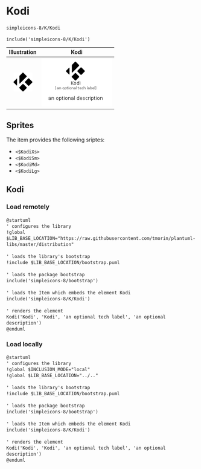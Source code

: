 # Kodi


```text
simpleicons-8/K/Kodi
```

```text
include('simpleicons-8/K/Kodi')
```



| Illustration | Kodi |
| :---: | :---: |
| ![illustration for Illustration](../../simpleicons-8/K/Kodi.png) | ![illustration for Kodi](../../simpleicons-8/K/Kodi.Local.png) |



## Sprites
The item provides the following sriptes:

- `<$KodiXs>`
- `<$KodiSm>`
- `<$KodiMd>`
- `<$KodiLg>`





## Kodi

### Load remotely
```plantuml
@startuml
' configures the library
!global $LIB_BASE_LOCATION="https://raw.githubusercontent.com/tmorin/plantuml-libs/master/distribution"

' loads the library's bootstrap
!include $LIB_BASE_LOCATION/bootstrap.puml

' loads the package bootstrap
include('simpleicons-8/bootstrap')

' loads the Item which embeds the element Kodi
include('simpleicons-8/K/Kodi')

' renders the element
Kodi('Kodi', 'Kodi', 'an optional tech label', 'an optional description')
@enduml
```

### Load locally
```plantuml
@startuml
' configures the library
!global $INCLUSION_MODE="local"
!global $LIB_BASE_LOCATION="../.."

' loads the library's bootstrap
!include $LIB_BASE_LOCATION/bootstrap.puml

' loads the package bootstrap
include('simpleicons-8/bootstrap')

' loads the Item which embeds the element Kodi
include('simpleicons-8/K/Kodi')

' renders the element
Kodi('Kodi', 'Kodi', 'an optional tech label', 'an optional description')
@enduml
```

